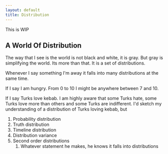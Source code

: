```yaml
---
layout: default
title: Distribution
---
```


This is WIP

## A World Of Distribution

The way that I see is the world is not black and white, it is gray. But gray is simplifying the world. Its more than that. It is a set of distributions.

Whenever I say something I'm away it falls into many distributions at the same time. 

If I say I am hungry. From 0 to 10 I might be anywhere between 7 and 10. 

If I say Turks love kebab. I am highly aware that some Turks hate, some Turks love more than others and some Turks are indifferent. I'd sketch my understanding of a distribution of Turks loving kebab, but 



1. Probability distribution
2. Truth distribution
3. Timeline distribution
4. Distribution variance
5. Second order distributions
    1. Whatever statement he makes, he knows it falls into distributions